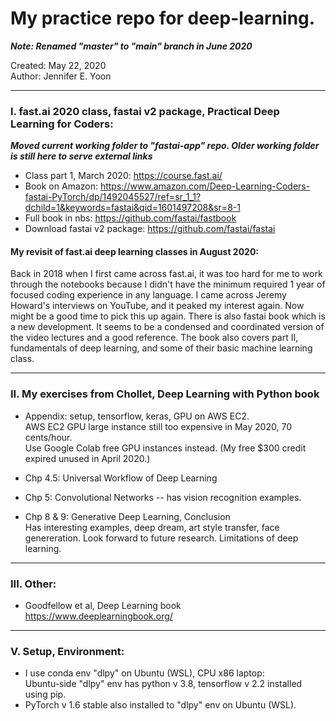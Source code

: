 # My practice repo for deep-learning.  

***Note: Renamed "master" to "main" branch in June 2020***

Created: May 22, 2020  
Author: Jennifer E. Yoon

---  

### I. fast.ai 2020 class, fastai v2 package, Practical Deep Learning for Coders:  

***Moved current working folder to "fastai-app" repo. Older working folder is still here to serve external links***  

  * Class part 1, March 2020: https://course.fast.ai/  
  * Book on Amazon:  https://www.amazon.com/Deep-Learning-Coders-fastai-PyTorch/dp/1492045527/ref=sr_1_1?dchild=1&keywords=fastai&qid=1601497208&sr=8-1  
  * Full book in nbs:  https://github.com/fastai/fastbook  
  * Download fastai v2 package: https://github.com/fastai/fastai  

#### My revisit of fast.ai deep learning classes in August 2020:  
Back in 2018 when I first came across fast.ai, it was too hard for me to work through the notebooks because I didn't have the minimum required 1 year of focused coding experience in any language.  I came across Jeremy Howard's interviews on YouTube, and it peaked my interest again.  Now might be a good time to pick this up again.  There is also fastai book which is a new development.  It seems to be a condensed and coordinated version of the video lectures and a good reference. The book also covers part II, fundamentals of deep learning, and some of their basic machine learning class.  

---  

### II. My exercises from Chollet, Deep Learning with Python book  

  * Appendix: setup, tensorflow, keras, GPU on AWS EC2.   
    AWS EC2 GPU large instance still too expensive in May 2020, 70 cents/hour.    
    Use Google Colab free GPU instances instead. (My free $300 credit expired unused in April 2020.)  
  
  * Chp 4.5: Universal Workflow of Deep Learning  
  
  * Chp 5: Convolutional Networks -- has vision recognition examples.  
  
  * Chp 8 & 9: Generative Deep Learning, Conclusion  
    Has interesting examples, deep dream, art style transfer, face genereration.  Look forward to future research.  Limitations of deep learning.  
  
---     
  
### III. Other:  

 * Goodfellow et al, Deep Learning book  
   https://www.deeplearningbook.org/  

---  

###  V. Setup, Environment:  

  * I use conda env "dlpy" on Ubuntu (WSL), CPU x86 laptop:  
    Ubuntu-side "dlpy" env has python v 3.8, tensorflow v 2.2 installed using pip.  
  * PyTorch v 1.6 stable also installed to "dlpy" env on Ubuntu (WSL).  
